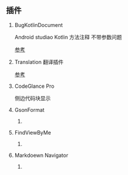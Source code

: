 ## 插件


1. BugKotlinDocument 

   Android studiao Kotlin  方法注释 不带参数问题

   [参考](https://blog.csdn.net/weixin_42473228/article/details/124186060)

2. Translation 翻译插件

   [参考](https://www.jianshu.com/p/03927648c809)

3. CodeGlance Pro 

   侧边代码块显示  

4. GsonFormat


   1. 

5. FindViewByMe


   1. 

6. Markdoewn Navigator


   1. 


